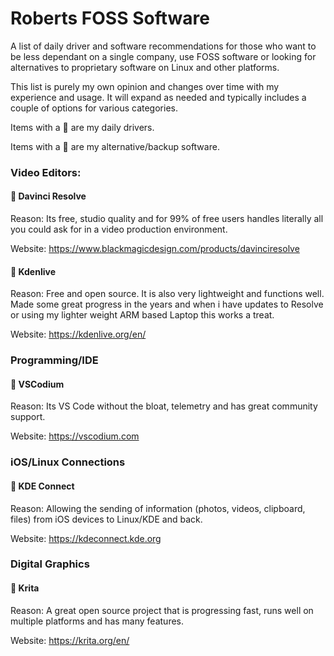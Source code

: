 # Roberts FOSS Software
A list of daily driver and software recommendations for those who want to be less dependant on a single company, use FOSS software or looking for alternatives to proprietary software on Linux and other platforms.

This list is purely my own opinion and changes over time with my experience and usage. It will expand as needed and typically includes a couple of options for various categories.

Items with a :blue_car: are my daily drivers.

Items with a :floppy_disk: are my alternative/backup software.

### Video Editors:

#### :blue_car: Davinci Resolve

Reason:
Its free, studio quality and for 99% of free users handles literally all you could ask for in a video production environment. 

Website: https://www.blackmagicdesign.com/products/davinciresolve

#### :floppy_disk: Kdenlive

Reason:
Free and open source. It is also very lightweight and functions well. Made some great progress in the years and when i have updates to Resolve or using my lighter weight ARM based Laptop this works a treat.

Website: https://kdenlive.org/en/

### Programming/IDE

#### :blue_car: VSCodium

Reason:
Its VS Code without the bloat, telemetry and has great community support. 

Website: https://vscodium.com

### iOS/Linux Connections

#### :blue_car: KDE Connect

Reason:
Allowing the sending of information (photos, videos, clipboard, files) from iOS devices to Linux/KDE and back. 

Website: https://kdeconnect.kde.org

### Digital Graphics

#### :blue_car: Krita

Reason:
A great open source project that is progressing fast, runs well on multiple platforms and has many features.  

Website: https://krita.org/en/
